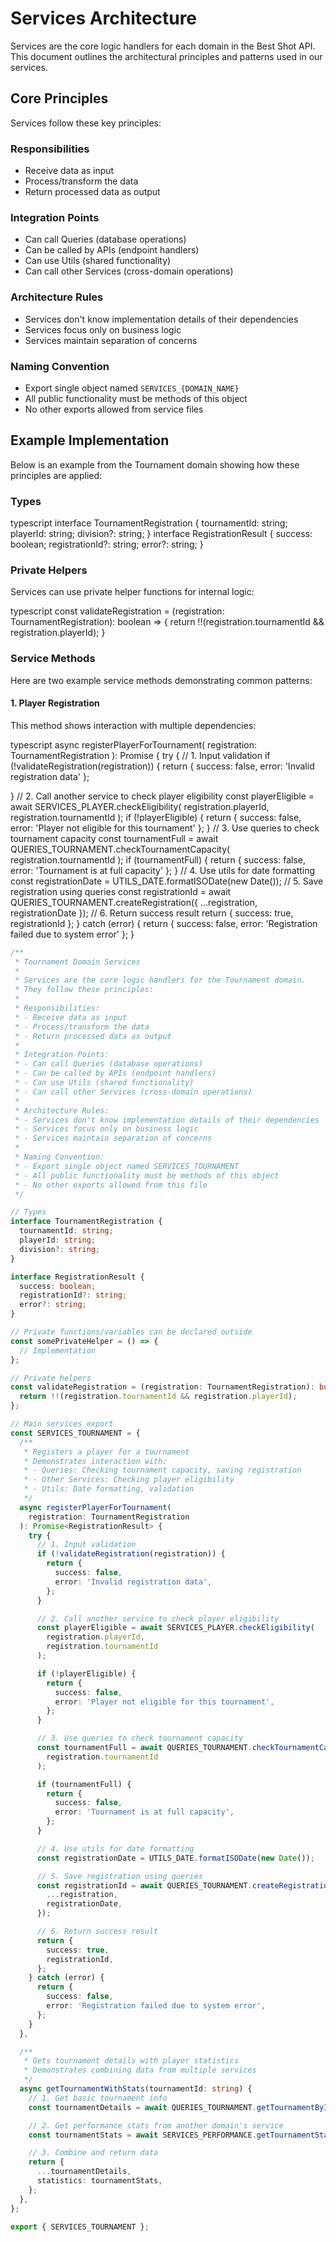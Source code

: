 # Services Architecture

Services are the core logic handlers for each domain in the Best Shot API. This document outlines the architectural principles and patterns used in our services.

## Core Principles

Services follow these key principles:

### Responsibilities

- Receive data as input
- Process/transform the data
- Return processed data as output

### Integration Points

- Can call Queries (database operations)
- Can be called by APIs (endpoint handlers)
- Can use Utils (shared functionality)
- Can call other Services (cross-domain operations)

### Architecture Rules

- Services don't know implementation details of their dependencies
- Services focus only on business logic
- Services maintain separation of concerns

### Naming Convention

- Export single object named `SERVICES_{DOMAIN_NAME}`
- All public functionality must be methods of this object
- No other exports allowed from service files

## Example Implementation

Below is an example from the Tournament domain showing how these principles are applied:

### Types

typescript
interface TournamentRegistration {
tournamentId: string;
playerId: string;
division?: string;
}
interface RegistrationResult {
success: boolean;
registrationId?: string;
error?: string;
}

### Private Helpers

Services can use private helper functions for internal logic:

typescript
const validateRegistration = (registration: TournamentRegistration): boolean => {
return !!(registration.tournamentId && registration.playerId);
}

### Service Methods

Here are two example service methods demonstrating common patterns:

#### 1. Player Registration

This method shows interaction with multiple dependencies:

typescript
async registerPlayerForTournament(
registration: TournamentRegistration
): Promise<RegistrationResult> {
try {
// 1. Input validation
if (!validateRegistration(registration)) {
return {
success: false,
error: 'Invalid registration data'
};

}
// 2. Call another service to check player eligibility
const playerEligible = await SERVICES_PLAYER.checkEligibility(
registration.playerId,
registration.tournamentId
);
if (!playerEligible) {
return {
success: false,
error: 'Player not eligible for this tournament'
};
}
// 3. Use queries to check tournament capacity
const tournamentFull = await QUERIES_TOURNAMENT.checkTournamentCapacity(
registration.tournamentId
);
if (tournamentFull) {
return {
success: false,
error: 'Tournament is at full capacity'
};
}
// 4. Use utils for date formatting
const registrationDate = UTILS_DATE.formatISODate(new Date());
// 5. Save registration using queries
const registrationId = await QUERIES_TOURNAMENT.createRegistration({
...registration,
registrationDate
});
// 6. Return success result
return {
success: true,
registrationId
};
} catch (error) {
return {
success: false,
error: 'Registration failed due to system error'
};
}

```typescript
/**
 * Tournament Domain Services
 *
 * Services are the core logic handlers for the Tournament domain.
 * They follow these principles:
 *
 * Responsibilities:
 * - Receive data as input
 * - Process/transform the data
 * - Return processed data as output
 *
 * Integration Points:
 * - Can call Queries (database operations)
 * - Can be called by APIs (endpoint handlers)
 * - Can use Utils (shared functionality)
 * - Can call other Services (cross-domain operations)
 *
 * Architecture Rules:
 * - Services don't know implementation details of their dependencies
 * - Services focus only on business logic
 * - Services maintain separation of concerns
 *
 * Naming Convention:
 * - Export single object named SERVICES_TOURNAMENT
 * - All public functionality must be methods of this object
 * - No other exports allowed from this file
 */

// Types
interface TournamentRegistration {
  tournamentId: string;
  playerId: string;
  division?: string;
}

interface RegistrationResult {
  success: boolean;
  registrationId?: string;
  error?: string;
}

// Private functions/variables can be declared outside
const somePrivateHelper = () => {
  // Implementation
};

// Private helpers
const validateRegistration = (registration: TournamentRegistration): boolean => {
  return !!(registration.tournamentId && registration.playerId);
};

// Main services export
const SERVICES_TOURNAMENT = {
  /**
   * Registers a player for a tournament
   * Demonstrates interaction with:
   * - Queries: Checking tournament capacity, saving registration
   * - Other Services: Checking player eligibility
   * - Utils: Date formatting, validation
   */
  async registerPlayerForTournament(
    registration: TournamentRegistration
  ): Promise<RegistrationResult> {
    try {
      // 1. Input validation
      if (!validateRegistration(registration)) {
        return {
          success: false,
          error: 'Invalid registration data',
        };
      }

      // 2. Call another service to check player eligibility
      const playerEligible = await SERVICES_PLAYER.checkEligibility(
        registration.playerId,
        registration.tournamentId
      );

      if (!playerEligible) {
        return {
          success: false,
          error: 'Player not eligible for this tournament',
        };
      }

      // 3. Use queries to check tournament capacity
      const tournamentFull = await QUERIES_TOURNAMENT.checkTournamentCapacity(
        registration.tournamentId
      );

      if (tournamentFull) {
        return {
          success: false,
          error: 'Tournament is at full capacity',
        };
      }

      // 4. Use utils for date formatting
      const registrationDate = UTILS_DATE.formatISODate(new Date());

      // 5. Save registration using queries
      const registrationId = await QUERIES_TOURNAMENT.createRegistration({
        ...registration,
        registrationDate,
      });

      // 6. Return success result
      return {
        success: true,
        registrationId,
      };
    } catch (error) {
      return {
        success: false,
        error: 'Registration failed due to system error',
      };
    }
  },

  /**
   * Gets tournament details with player statistics
   * Demonstrates combining data from multiple services
   */
  async getTournamentWithStats(tournamentId: string) {
    // 1. Get basic tournament info
    const tournamentDetails = await QUERIES_TOURNAMENT.getTournamentById(tournamentId);

    // 2. Get performance stats from another domain's service
    const tournamentStats = await SERVICES_PERFORMANCE.getTournamentStats(tournamentId);

    // 3. Combine and return data
    return {
      ...tournamentDetails,
      statistics: tournamentStats,
    };
  },
};

export { SERVICES_TOURNAMENT };
```
